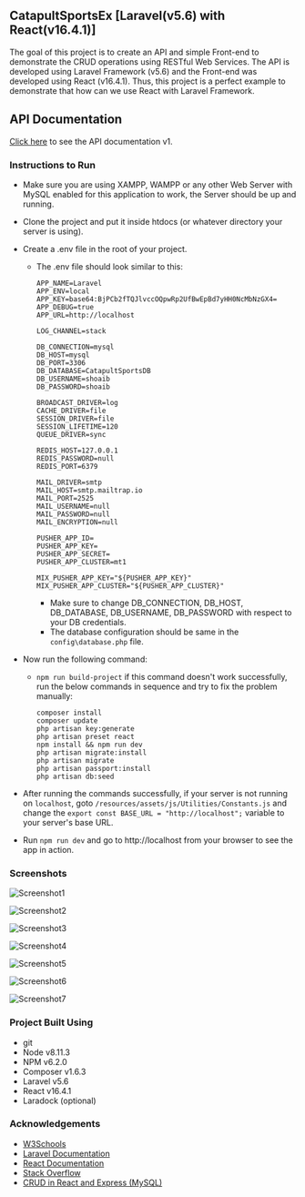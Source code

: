 ## CatapultSportsEx [Laravel(v5.6) with React(v16.4.1)]

The goal of this project is to create an API and simple Front-end to demonstrate the CRUD operations using RESTful Web Services. The API is developed using Laravel Framework (v5.6) and the Front-end was developed using React (v16.4.1). Thus, this project is a perfect example to demonstrate that how can we use React with Laravel Framework.

## API Documentation
[Click here](https://documenter.getpostman.com/view/4947249/RWMLKmKt) to see the API documentation v1.

### Instructions to Run

- Make sure you are using XAMPP, WAMPP or any other Web Server with MySQL enabled for this application to work, the Server should be up and running.
- Clone the project and put it inside htdocs (or whatever directory your server is using).
- Create a .env file in the root of your project.
  - The .env file should look similar to this:
    ```
    APP_NAME=Laravel
    APP_ENV=local
    APP_KEY=base64:BjPCb2fTQJlvccOQpwRp2UfBwEpBd7yHH0NcMbNzGX4=
    APP_DEBUG=true
    APP_URL=http://localhost

    LOG_CHANNEL=stack

    DB_CONNECTION=mysql
    DB_HOST=mysql
    DB_PORT=3306
    DB_DATABASE=CatapultSportsDB
    DB_USERNAME=shoaib
    DB_PASSWORD=shoaib

    BROADCAST_DRIVER=log
    CACHE_DRIVER=file
    SESSION_DRIVER=file
    SESSION_LIFETIME=120
    QUEUE_DRIVER=sync

    REDIS_HOST=127.0.0.1
    REDIS_PASSWORD=null
    REDIS_PORT=6379

    MAIL_DRIVER=smtp
    MAIL_HOST=smtp.mailtrap.io
    MAIL_PORT=2525
    MAIL_USERNAME=null
    MAIL_PASSWORD=null
    MAIL_ENCRYPTION=null

    PUSHER_APP_ID=
    PUSHER_APP_KEY=
    PUSHER_APP_SECRET=
    PUSHER_APP_CLUSTER=mt1

    MIX_PUSHER_APP_KEY="${PUSHER_APP_KEY}"
    MIX_PUSHER_APP_CLUSTER="${PUSHER_APP_CLUSTER}"

    ```
    - Make sure to change DB_CONNECTION, DB_HOST, DB_DATABASE, DB_USERNAME, DB_PASSWORD with respect to your DB credentials.
    - The database configuration should be same in the `config\database.php` file.
    
- Now run the following command:
  - `npm run build-project` if this command doesn't work successfully, run the below commands in sequence and try to fix the        problem manually:
      ```
      composer install
      composer update
      php artisan key:generate
      php artisan preset react
      npm install && npm run dev
      php artisan migrate:install
      php artisan migrate
      php artisan passport:install
      php artisan db:seed
      
      ```
- After running the commands successfully, if your server is not running on `localhost`, goto `/resources/assets/js/Utilities/Constants.js` and change the `export const BASE_URL = "http://localhost";` variable to your server's base URL.

- Run `npm run dev` and go to http://localhost from your browser to see the app in action.

### Screenshots

![Screenshot1](/AthletesView.png?raw=true "Athletes View")

![Screenshot2](/SportsView.png?raw=true "Sports View")

![Screenshot3](/TeamsView.png?raw=true "Teams View")

![Screenshot4](/AddAthleteView.png?raw=true "Add Athlete View")

![Screenshot5](/UpdateAthleteView.png?raw=true "Update Athlete View")

![Screenshot6](/RegisterUserView.png?raw=true "Register User View")

![Screenshot7](/LoginView.png?raw=true "Login View")

### Project Built Using

- git
- Node v8.11.3
- NPM v6.2.0
- Composer v1.6.3
- Laravel v5.6
- React v16.4.1
- Laradock (optional)

### Acknowledgements

- [W3Schools](https://www.w3schools.com/)
- [Laravel Documentation](https://laravel.com/docs/5.6/)
- [React Documentation](https://reactjs.org/docs/getting-started.html)
- [Stack Overflow](https://stackoverflow.com/)
- [CRUD in React and Express (MySQL)](https://medium.com/@avanthikameenakshi/crud-react-express-99025f03f06e)
